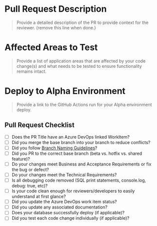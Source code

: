 # Pull Request Description

> Provide a detailed description of the PR to provide context for the reviewer. (remove this line when done.)

# Affected Areas to Test

> Provide a list of application areas that are affected by your code change(s) and what needs to be tested to ensure functionality remains intact.

# Deploy to Alpha Environment

> Provide a link to the GitHub Actions run for your Alpha environment deploy.

## Pull Request Checklist

- [ ] Does the PR Title have an Azure DevOps linked WorkItem?
- [ ] Did you merge the base branch into your branch to reduce conflicts?
- [ ] Did you follow [Branch Naming Guidelines](https://github.com/transport4/documents/wiki/Branching-Conventions)?
- [ ] Did you PR to the correct base branch (beta vs. hotfix vs. shared feature)?
- [ ] Do your changes meet Business and Acceptance Requirements or fix the bug or defect?
- [ ] Do your changes meet the Technical Requirements?
- [ ] Is all debugging code removed (SQL print statements, console.log, debug: true, etc)?
- [ ] Is your code clean enough for reviewers/developers to easily understand at first glance?
- [ ] Did you update the Azure DevOps work item status?
- [ ] Did you update any associated documentation?
- [ ] Does your database successfully deploy (if applicable)?
- [ ] Did you test each code change individually (if applicable)?
